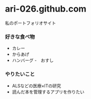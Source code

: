 # ari-026.github.com
私のポートフォリオサイト
### 好きな食べ物
- カレー
- からあげ
- ハンバーグ
-　おすし
### やりたいこと
- ALSなどの医療×ITの研究
- 読んだ本を管理するアプリを作りたい
